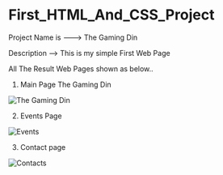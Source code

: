 # First_HTML_And_CSS_Project

Project Name is ---> The Gaming Din

Description -->  This is my simple First Web Page 



All The Result Web Pages shown as below..

1. Main Page The Gaming Din 
 
![The Gaming Din](https://user-images.githubusercontent.com/80582252/127488889-04158226-65f5-49e4-8b35-6167935b6260.png)

2. Events Page
 
![Events](https://user-images.githubusercontent.com/80582252/127488902-5b9bbd03-07b9-4fed-b67e-ca0f0f9729d2.png)

3. Contact page
 
![Contacts](https://user-images.githubusercontent.com/80582252/127488907-693c1921-0211-43ab-97ee-5edd5ea88ed8.png)
